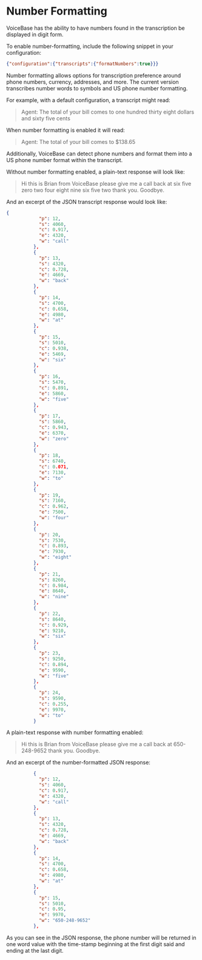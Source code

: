# Number Formatting

VoiceBase has the ability to have numbers found in the transcription be displayed in digit form.

To enable number-formatting, include the following snippet in your configuration:

```json
{"configuration":{"transcripts":{"formatNumbers":true}}}
```

Number formatting allows options for transcription preference around phone numbers, currency, addresses, and more. The current version transcribes number words to symbols and US phone number formatting.

For example, with a default configuration, a transcript might read:

>Agent: The total of your bill comes to one hundred thirty eight dollars and sixty five cents

When number formatting is enabled it will read:

>Agent: The total of your bill comes to $138.65

Additionally, VoiceBase can detect phone numbers and format them into a US phone number format within the transcript.

Without number formatting enabled, a plain-text response will look like:

>Hi this is Brian from VoiceBase please give me a call back at six five zero two four eight nine six five two thank you. Goodbye.

And an excerpt of the JSON transcript response would look like:
```json
{
            "p": 12,
            "s": 4060,
            "c": 0.917,
            "e": 4320,
            "w": "call"
          },
          {
            "p": 13,
            "s": 4320,
            "c": 0.728,
            "e": 4669,
            "w": "back"
          },
          {
            "p": 14,
            "s": 4700,
            "c": 0.658,
            "e": 4980,
            "w": "at"
          },
          {
            "p": 15,
            "s": 5010,
            "c": 0.938,
            "e": 5469,
            "w": "six"
          },
          {
            "p": 16,
            "s": 5470,
            "c": 0.891,
            "e": 5860,
            "w": "five"
          },
          {
            "p": 17,
            "s": 5860,
            "c": 0.943,
            "e": 6370,
            "w": "zero"
          },
          {
            "p": 18,
            "s": 6740,
            "c": 0.071,
            "e": 7130,
            "w": "to"
          },
          {
            "p": 19,
            "s": 7160,
            "c": 0.962,
            "e": 7500,
            "w": "four"
          },
          {
            "p": 20,
            "s": 7530,
            "c": 0.893,
            "e": 7930,
            "w": "eight"
          },
          {
            "p": 21,
            "s": 8260,
            "c": 0.984,
            "e": 8640,
            "w": "nine"
          },
          {
            "p": 22,
            "s": 8640,
            "c": 0.929,
            "e": 9210,
            "w": "six"
          },
          {
            "p": 23,
            "s": 9250,
            "c": 0.894,
            "e": 9590,
            "w": "five"
          },
          {
            "p": 24,
            "s": 9590,
            "c": 0.255,
            "e": 9970,
            "w": "to"
          }
```

A plain-text response with number formatting enabled:

>Hi this is Brian from VoiceBase please give me a call back at 650-248-9652 thank you. Goodbye.

And an excerpt of the number-formatted JSON response:
```json
          {
            "p": 12,
            "s": 4060,
            "c": 0.917,
            "e": 4320,
            "w": "call"
          },
          {
            "p": 13,
            "s": 4320,
            "c": 0.728,
            "e": 4669,
            "w": "back"
          },
          {
            "p": 14,
            "s": 4700,
            "c": 0.658,
            "e": 4980,
            "w": "at"
          },
          {
            "p": 15,
            "s": 5010,
            "c": 0.95,
            "e": 9970,
            "w": "650-248-9652"
          },
```
As you can see in the JSON response, the phone number will be returned in one word value with the time-stamp beginning at the first digit said and ending at the last digit.
